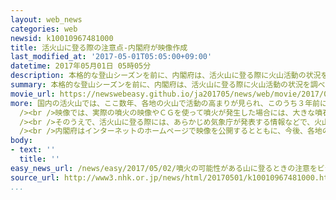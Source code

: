 ```yaml
---
layout: web_news
categories: web
newsid: k10010967481000
title: 活火山に登る際の注意点-内閣府が映像作成
last_modified_at: '2017-05-01T05:05:00+09:00'
datetime: 2017年05月01日 05時05分
description: 本格的な登山シーズンを前に、内閣府は、活火山に登る際に火山活動の状況を調べたり、あらかじめ避難経路を確認したりするなど、注意すべき点をまとめた啓発用の映像を作成し、ホームページなどで公開しました。
summary: 本格的な登山シーズンを前に、内閣府は、活火山に登る際に火山活動の状況を調べたり、あらかじめ避難経路を確認したりするなど、注意すべき点をまとめた啓発用の映像を作成し、ホームページなどで公開しました。
movie_url: https://newswebeasy.github.io/ja201705/news/web/movie/2017/05/02/k10010967481000.mp4
more: 国内の活火山では、ここ数年、各地の火山で活動の高まりが見られ、このうち３年前に発生した御嶽山の噴火では、多くの登山客が被害にあい、死者、行方不明者は合わせて６３人に上っています。このため、内閣府は本格的な登山シーズンを前に、活火山に登る際に注意すべき点をまとめた映像を作成しました。<br
  /><br />映像では、実際の噴火の映像やＣＧを使って噴火が発生した場合には、大きな噴石が飛び散ったり、高温の火砕流が流れ下ったりするおそれがあるなど、噴火によってどのような危険性があるかを示しています。<br
  /><br />そのうえで、活火山に登る際には、あらかじめ気象庁が発表する情報などで、火山の活動状況を把握するとともに、噴火した場合に備えて、噴石から身を守るためのヘルメットを持参し、防災マップなどで噴火が起きた際の避難場所や避難経路を確認したうえで、登山ルートなどを記載した「登山届け」を提出するよう呼びかけています。<br
  /><br />内閣府はインターネットのホームページで映像を公開するとともに、今後、各地の観光施設などでも上映することにしていて、「十分な備えを行ったうえで登山してほしい」と呼びかけています。
body:
- text: ''
  title: ''
easy_news_url: /news/easy/2017/05/02/噴火の可能性がある山に登るときの注意をビデオにする/
source_url: http://www3.nhk.or.jp/news/html/20170501/k10010967481000.html
...
```

